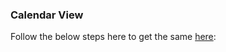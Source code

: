 ### Calendar View

Follow the below steps here to get the same [here]:



[here]: <https://docs.microsoft.com/en-us/graph/tutorials/node?tutorial-step=1>